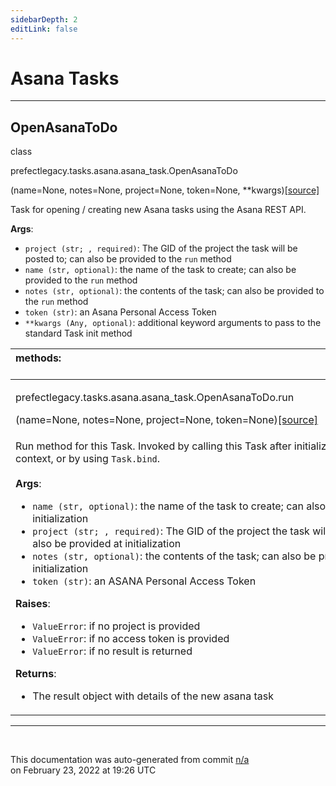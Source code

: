 ```yaml
---
sidebarDepth: 2
editLink: false
---
```

# Asana Tasks
---
 ## OpenAsanaToDo
 <div class='class-sig' id='prefect-tasks-asana-asana-task-openasanatodo'><p class="prefect-sig">class </p><p class="prefect-class">prefectlegacy.tasks.asana.asana_task.OpenAsanaToDo</p>(name=None, notes=None, project=None, token=None, **kwargs)<span class="source"><a href="https://github.com/PrefectHQ/prefect/blob/master/src/prefectlegacy/tasks/asana/asana_task.py#L11">[source]</a></span></div>

Task for opening / creating new Asana tasks using the Asana REST API.

**Args**:     <ul class="args"><li class="args">`project (str; , required)`: The GID of the project the task will be posted to;         can also be provided to the `run` method     </li><li class="args">`name (str, optional)`: the name of the task to create; can also be provided to the         `run` method     </li><li class="args">`notes (str, optional)`: the contents of the task; can also be provided to the `run` method     </li><li class="args">`token (str)`: an Asana Personal Access Token     </li><li class="args">`**kwargs (Any, optional)`: additional keyword arguments to pass to the standard Task         init method</li></ul>

|methods: &nbsp;&nbsp;&nbsp;&nbsp;&nbsp;&nbsp;&nbsp;&nbsp;&nbsp;&nbsp;&nbsp;&nbsp;&nbsp;&nbsp;&nbsp;&nbsp;&nbsp;&nbsp;&nbsp;&nbsp;&nbsp;&nbsp;&nbsp;&nbsp;&nbsp;&nbsp;&nbsp;&nbsp;&nbsp;&nbsp;&nbsp;&nbsp;&nbsp;&nbsp;&nbsp;&nbsp;&nbsp;&nbsp;&nbsp;&nbsp;&nbsp;&nbsp;&nbsp;&nbsp;&nbsp;&nbsp;&nbsp;&nbsp;&nbsp;&nbsp;&nbsp;&nbsp;&nbsp;&nbsp;&nbsp;&nbsp;&nbsp;&nbsp;&nbsp;&nbsp;&nbsp;&nbsp;&nbsp;&nbsp;&nbsp;&nbsp;&nbsp;&nbsp;&nbsp;&nbsp;&nbsp;&nbsp;&nbsp;&nbsp;&nbsp;&nbsp;&nbsp;&nbsp;&nbsp;&nbsp;&nbsp;&nbsp;&nbsp;&nbsp;&nbsp;&nbsp;&nbsp;&nbsp;&nbsp;&nbsp;&nbsp;&nbsp;&nbsp;&nbsp;&nbsp;&nbsp;&nbsp;&nbsp;&nbsp;&nbsp;&nbsp;&nbsp;&nbsp;&nbsp;&nbsp;&nbsp;&nbsp;&nbsp;&nbsp;&nbsp;&nbsp;&nbsp;&nbsp;&nbsp;&nbsp;&nbsp;&nbsp;&nbsp;&nbsp;&nbsp;&nbsp;&nbsp;&nbsp;&nbsp;&nbsp;&nbsp;&nbsp;&nbsp;&nbsp;&nbsp;&nbsp;&nbsp;&nbsp;&nbsp;&nbsp;&nbsp;&nbsp;&nbsp;&nbsp;&nbsp;&nbsp;&nbsp;&nbsp;&nbsp;&nbsp;&nbsp;&nbsp;&nbsp;&nbsp;&nbsp;|
|:----|
 | <div class='method-sig' id='prefect-tasks-asana-asana-task-openasanatodo-run'><p class="prefect-class">prefectlegacy.tasks.asana.asana_task.OpenAsanaToDo.run</p>(name=None, notes=None, project=None, token=None)<span class="source"><a href="https://github.com/PrefectHQ/prefect/blob/master/src/prefectlegacy/tasks/asana/asana_task.py#L40">[source]</a></span></div>
<p class="methods">Run method for this Task. Invoked by calling this Task after initialization within a Flow context, or by using `Task.bind`.<br><br>**Args**: <ul class="args"><li class="args">`name (str, optional)`: the name of the task to create; can also be provided at initialization </li><li class="args">`project (str; , required)`: The GID of the project the task will be posted to;     can also be provided at initialization </li><li class="args">`notes (str, optional)`: the contents of the task; can also be provided at initialization </li><li class="args">`token (str)`: an ASANA Personal Access Token</li></ul> **Raises**:     <ul class="args"><li class="args">`ValueError`: if no project is provided     </li><li class="args">`ValueError`: if no access token is provided     </li><li class="args">`ValueError`: if no result is returned</li></ul> **Returns**:     <ul class="args"><li class="args">The result object with details of the new asana task</li></ul></p>|

---
<br>


<p class="auto-gen">This documentation was auto-generated from commit <a href='https://github.com/PrefectHQ/prefect/commit/n/a'>n/a</a> </br>on February 23, 2022 at 19:26 UTC</p>